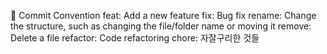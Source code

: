 🎯 Commit Convention
feat: Add a new feature
fix: Bug fix
rename: Change the structure, such as changing the file/folder name or moving it
remove: Delete a file
refactor: Code refactoring
chore: 자잘구리한 것들
